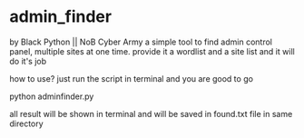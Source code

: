 # admin_finder
by Black Python || NoB Cyber Army
a simple tool to find admin control panel, multiple sites at one time. provide it a wordlist and a site list and it will do it's job

how to use? just run the script in terminal and you are good to go

python adminfinder.py

all result will be shown in terminal and will be saved in found.txt file
in same directory
